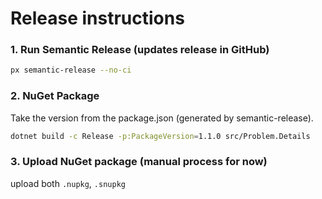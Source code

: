 # Release instructions
### 1. Run Semantic Release (updates release in GitHub)
```bash
px semantic-release --no-ci
```
### 2. NuGet Package
Take the version from the package.json (generated by semantic-release).
```bash
dotnet build -c Release -p:PackageVersion=1.1.0 src/Problem.Details
```
### 3. Upload NuGet package (manual process for now)
upload both `.nupkg`, `.snupkg`